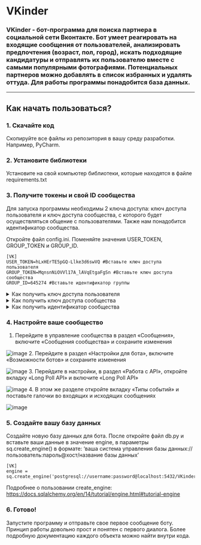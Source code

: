 # VKinder

### **VKinder** - бот-программа для поиска партнера в социальной сети Вконтакте. Бот умеет реагировать на входящие сообщения от пользователей, анализировать предпочтения (возраст, пол, город), искать подходящие кандидатуры и отправлять их пользователю вместе с самыми популярными фотографиями. Потенциальных партнеров можно добавлять в список избранных и удалять оттуда. Для работы программы понадобится база данных.

------

## Как начать пользоваться?

### 1. Скачайте код

Скопируйте все файлы из репозитория в вашу среду разработки. Например, PyCharm.

### 2. Установите библиотеки

Установите на свой компьютер библиотеки, которые находятся в файле requirements.txt

### 3. Получите токены и свой ID сообщества

Для запуска программы необходимы 2 ключа доступа: ключ доступа пользователя и ключ доступа сообщества, с которого будет осуществляться общение с пользователями. Также нам понадобится идентификатор сообщества.

Откройте файл config.ini. Поменяйте значения USER_TOKEN, GROUP_TOKEN и GROUP_ID.

```
[VK]
USER_TOKEN=hLxHErTE5pGQ-Llke3d6swVQ #Вставьте ключ доступа пользователя
GROUP_TOKEN=MqnsnNiOVVl17A_lAVqEtgaFgSn #Вставьте ключ доступа сообщества
GROUP_ID=645274 #Вставьте идентификатор группы
```

<details>
  <summary> Как получить ключ доступа пользователя</summary>
  
  1. Перейдите в среду разработчиков VK по ссылке https://dev.vk.com/
  2. Создайте приложение
  
  ![image](https://i.imgur.com/se4MzlZ.png)
  3. Укажите название сообщества и выберете «Standalone-приложение»
  
  ![image](https://i.imgur.com/oEF0tmM.png)
  4. Перейдите в настройки, включите Open API
  
  ![image](https://i.imgur.com/HUgE8OF.png)
  5. В поле «Адрес сайта» введите http://localhost
  
  ![image](https://i.imgur.com/wTAU8oy.png)
  6. В поле «Базовый домен» введите localhost
  
  ![image](https://i.imgur.com/VFNkUHI.png)
  7. Сохраните изменения
  8. Скопируйте ID приложения
  
  ![image](https://i.imgur.com/92giyev.png)
  9. В данную ссылку в параметр client_id вместо 1 вставьте ID вашего приложения:
  https://oauth.vk.com/authorize?client_id=1&display=page&redirect_uri=https://oauth.vk.com/blank.html&scope=stats.offline&response_type=token
  10. Перейдите по ссылке и сохраните из полученной адресной строки ваш токен пользователя
  
  ![image](https://i.imgur.com/lZPX8Ss.png)
  
  Подробнее про ключи доступа VK API: https://dev.vk.com/api/access-token/getting-started

------
  
</details>

<details>
  <summary> Как получить ключ доступа сообщества</summary>
  
  1. Для начала нужно иметь свое сообщество, которое и будет непосредственно осуществлять общение. 
  Подробнее про создание сообщества: https://vk.com/faq18025
  2. Перейдите в настройки, в раздел «Работа с API»
  
  ![image](https://i.imgur.com/MKqtKO0.png)
  3. Нажмите «Создать ключ»
  
  ![image](https://i.imgur.com/1MfUQFU.png)
  4. Выберите необходимые права для ключа. В данном случае вам нужен доступ к управлению и сообщениям сообщества
  
  ![image](https://i.imgur.com/LOxhMXD.png)
  5. Сохраните созданный ключ доступа сообщества
  
  ![image](https://i.imgur.com/qSbE7Tc.png)
  
  Подробнее про ключи доступа VK API: https://dev.vk.com/api/access-token/getting-started
  
  ------
  
</details>

<details>
  <summary> Как получить идентификатор сообщества</summary>
  
  Откройте настройки сообщества и под полем «Адрес» найдите номер сообщества. Это и есть наш идентификатор сообщества
  
  ![image](https://imgur.com/GMgmeQs)
  
    ------
  
</details>

### 4. Настройте ваше сообщество

1. Перейдите в управление сообщества в раздел «Сообщения», включите «Сообщения сообщества» и сохраните изменения

![image](https://i.imgur.com/QhCqVCG.png)
2. Перейдите в раздел «Настройки для бота», включите «Возможности ботов» и сохраните изменения

![image](https://i.imgur.com/dUDEyBS.png)
3. Перейдите в настройки, в раздел «Работа с API», откройте вкладку «Long Poll API» и включите «Long Poll API»

![image](https://i.imgur.com/CQ4Saeo.png)
4. В этом же разделе откройте вкладку «Типы событий» и поставьте галочки во входящих и исходящих сообщениях

![image](https://i.imgur.com/NqUGdWf.png)

### 5. Создайте вашу базу данных

Создайте новую базу данных для бота. После откройте файл db.py и вставьте ваши данные в значение engine, в параметры sq.create_engine() в формате:
‘ваша система управления базы данных://пользователь:пароль@хост/название базы данных’
```
[VK]
engine = sq.create_engine('postgresql://username:password@localhost:5432/VKinder')
```

Подробнее о пользовании create_engine: https://docs.sqlalchemy.org/en/14/tutorial/engine.html#tutorial-engine

### 6. Готово!

Запустите программу и отправьте свое первое сообщение боту. 
Принцип работы довольно прост и понятен с первого диалога. Более подробную документацию каждого объекта можно найти внутри кода. 
